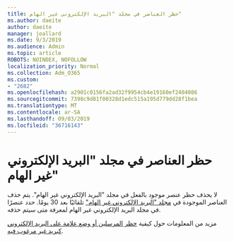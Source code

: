 ```yaml
---
title: حظر العناصر في مجلد "البريد الإلكتروني غير الهام"
ms.author: daeite
author: daeite
manager: joallard
ms.date: 9/3/2019
ms.audience: Admin
ms.topic: article
ROBOTS: NOINDEX, NOFOLLOW
localization_priority: Normal
ms.collection: Adm_O365
ms.custom:
- "2682"
ms.openlocfilehash: a2901c0156fa2ad32f9954cb4e19160ef2404086
ms.sourcegitcommit: 7398c9d81f00328d1edc515a195d779dd28f1bea
ms.translationtype: MT
ms.contentlocale: ar-SA
ms.lasthandoff: 09/03/2019
ms.locfileid: "36716143"
---
```

# <a name="blocking-items-in-your-junk-email-folder"></a>حظر العناصر في مجلد "البريد الإلكتروني غير الهام"

لا يحذف حظر عنصر موجود بالفعل في مجلد "البريد الإلكتروني غير الهام". يتم حذف العناصر الموجودة في [مجلد "البريد الإلكتروني غير الهام"](https://outlook.live.com/mail/junkemail) تلقائيًا بعد 30 يومًا. حدد عنصرًا في مجلد البريد الإلكتروني غير الهام لمعرفة متى سيتم حذفه.

مزيد من المعلومات حول كيفية [حظر المرسلين أو وضع علامة على البريد الإلكتروني كبريد غير مرغوب فيه](https://support.office.com/article/a3ece97b-82f8-4a5e-9ac3-e92fa6427ae4).